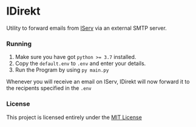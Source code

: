# IDirekt

Utility to forward emails from [IServ](https://iserv.eu) via an external SMTP server.

### Running

1. Make sure you have got `python >= 3.7` installed.
2. Copy the `default.env` to `.env` and enter your details.
3. Run the Program by using `py main.py`

Whenever you will receive an email on IServ, IDirekt will now forward it to the recipents specified in the `.env`

### License

This project is licensed entirely under the [MIT License](https://github.com/KotwOSS/IDirekt/blob/main/LICENSE)
